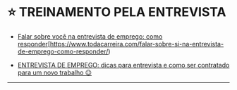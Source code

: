 # :star: TREINAMENTO PELA ENTREVISTA

- [Falar sobre você na entrevista de emprego: como responder](https://www.todacarreira.com/falar-sobre-si-na-entrevista-de-emprego-como-responder/)[https://www.todacarreira.com/falar-sobre-si-na-entrevista-de-emprego-como-responder/)

- [ENTREVISTA DE EMPREGO: dicas para entrevista e como ser contratado para um novo trabalho 😉](https://youtu.be/4sahrcj9MAg)

--- 
